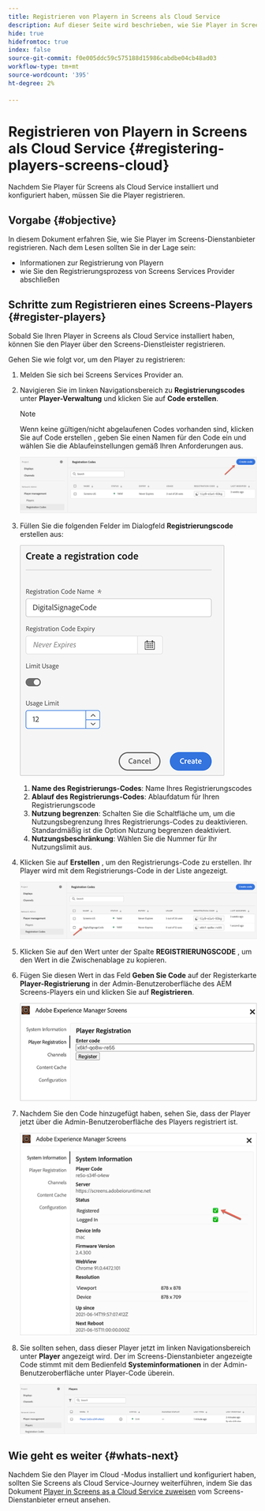 ```yaml
---
title: Registrieren von Playern in Screens als Cloud Service
description: Auf dieser Seite wird beschrieben, wie Sie Player in Screens als Cloud Service registrieren.
hide: true
hidefromtoc: true
index: false
source-git-commit: f0e005ddc59c575188d15986cabdbe04cb48ad03
workflow-type: tm+mt
source-wordcount: '395'
ht-degree: 2%

---
```



# Registrieren von Playern in Screens als Cloud Service {#registering-players-screens-cloud}

Nachdem Sie Player für Screens als Cloud Service installiert und konfiguriert haben, müssen Sie die Player registrieren.

## Vorgabe {#objective}

In diesem Dokument erfahren Sie, wie Sie Player im Screens-Dienstanbieter registrieren. Nach dem Lesen sollten Sie in der Lage sein:

* Informationen zur Registrierung von Playern
* wie Sie den Registrierungsprozess von Screens Services Provider abschließen

## Schritte zum Registrieren eines Screens-Players {#register-players}

Sobald Sie Ihren Player in Screens als Cloud Service installiert haben, können Sie den Player über den Screens-Dienstleister registrieren.

Gehen Sie wie folgt vor, um den Player zu registrieren:

1. Melden Sie sich bei Screens Services Provider an.

1. Navigieren Sie im linken Navigationsbereich zu **Registrierungscodes** unter **Player-Verwaltung** und klicken Sie auf **Code erstellen**.

   >[!NOTE]
   >Wenn keine gültigen/nicht abgelaufenen Codes vorhanden sind, klicken Sie auf Code erstellen , geben Sie einen Namen für den Code ein und wählen Sie die Ablaufeinstellungen gemäß Ihren Anforderungen aus.

   ![image](/help/screens-cloud/assets/player/register-player1.png)

1. Füllen Sie die folgenden Felder im Dialogfeld **Registrierungscode** erstellen aus:

   ![image](/help/screens-cloud/assets/player/register-player2.png)

   1. **Name des Registrierungs-Codes**: Name Ihres Registrierungscodes
   1. **Ablauf des Registrierungs-Codes**: Ablaufdatum für Ihren Registrierungscode
   1. **Nutzung begrenzen**: Schalten Sie die Schaltfläche um, um die Nutzungsbegrenzung Ihres Registrierungs-Codes zu deaktivieren. Standardmäßig ist die Option Nutzung begrenzen deaktiviert.
   1. **Nutzungsbeschränkung**: Wählen Sie die Nummer für Ihr Nutzungslimit aus.

1. Klicken Sie auf **Erstellen** , um den Registrierungs-Code zu erstellen. Ihr Player wird mit dem Registrierungs-Code in der Liste angezeigt.

   ![image](/help/screens-cloud/assets/player/register-player3.png)

1. Klicken Sie auf den Wert unter der Spalte **REGISTRIERUNGSCODE** , um den Wert in die Zwischenablage zu kopieren.

1. Fügen Sie diesen Wert in das Feld **Geben Sie Code** auf der Registerkarte **Player-Registrierung** in der Admin-Benutzeroberfläche des AEM Screens-Players ein und klicken Sie auf **Registrieren**.

   ![image](/help/screens-cloud/assets/player/register-player4.png)


1. Nachdem Sie den Code hinzugefügt haben, sehen Sie, dass der Player jetzt über die Admin-Benutzeroberfläche des Players registriert ist.

   ![image](/help/screens-cloud/assets/player/register-player5.png)

1. Sie sollten sehen, dass dieser Player jetzt im linken Navigationsbereich unter **Player** angezeigt wird. Der im Screens-Dienstanbieter angezeigte Code stimmt mit dem Bedienfeld **Systeminformationen** in der Admin-Benutzeroberfläche unter Player-Code überein.

   ![image](/help/screens-cloud/assets/player/register-player6.png)

## Wie geht es weiter {#whats-next}

Nachdem Sie den Player im Cloud -Modus installiert und konfiguriert haben, sollten Sie Screens als Cloud Service-Journey weiterführen, indem Sie das Dokument [Player in Screens as a Cloud Service zuweisen](/help/screens-cloud/managing-players-registration/assigning-player-display.md) vom Screens-Dienstanbieter erneut ansehen.